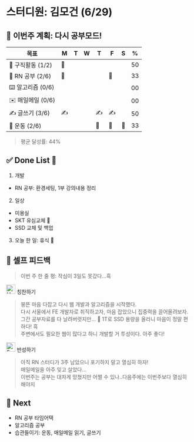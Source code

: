 # 스터디원: 김모건 (6/29)

## 🚀 이번주 계획: 다시 공부모드!

| 목표              | M   | T   | W   | T   | F   | S   | %   |
| ----------------- | --- | --- | --- | --- | --- | --- | --- |
| 🏢 구직활동 (1/2) | 🏢  |     |     |     |     |     | 50  |
| 🏫 RN 공부 (2/6)  | 🏫  |     |     |     | 🏫  |     | 33  |
| ⌨️ 알고리즘 (0/6) |     |     |     |     |     |     | 00  |
| ✉️ 매일메일 (0/6) |     |     |     |     |     |     | 00  |
| ✍️ 글쓰기 (3/6)   | ✍️  |     |     | ✍️  | ✍️  |     | 50  |
| 💪 운동 (2/6)     |     |     |     | 💪  | 💪  | 💪  | 33  |

> 평균 달성률: 44% <br>

## ✅ Done List 🌸

1. 개발

- RN 공부: 환경세팅, 1부 강의내용 정리

2. 일상

- 미용실
- SKT 유심교체 🥹
- SSD 교체 및 백업

3. 오늘 한 일: 휴식 🫠

## 🎉 셀프 피드백

> 이번 주 한 줄 평: 작심이 3일도 못갔다...흑<br>

<img src="https://raw.githubusercontent.com/Tarikul-Islam-Anik/Animated-Fluent-Emojis/master/Emojis/Smilies/Hugging%20Face.png" alt="Hugging Face" width="25" height="25"> 칭찬하기 </img>

> 붕뜬 마음 다잡고 다시 웹 개발과 알고리즘을 시작했다.<br>
> 다시 서울에서 FE 개발자로 취직하고자, 마음 잡았으니 집중력을 끌어올려보자.<br>
> 그간 공부자료를 다 날려버렷지만... 🥹 1T로 SSD 용량을 올리니 마음이 정말 편하다! 흑<br>
> 주변에서도 필요한 웹이 많다고 하니 개발할 거 투성이다. 아주 좋다!<br>

<img src="https://raw.githubusercontent.com/Tarikul-Islam-Anik/Animated-Fluent-Emojis/master/Emojis/Smilies/Face%20with%20Monocle.png" alt="Face with Monocle" width="25" height="25"> 반성하기</img>

> 아직 RN 스터디가 3주 남았으니 포기하지 말고 열심히 하자!<br>
> 매일메일을 아주 잊고 살았다... <br>
> 이번주는 공부는 대차게 망쳤지만 어쩔 수 있나..다음주에는 이번주보다 열심히 해야지<br>

## 🌱 Next

- RN 공부 타임어택
- 알고리즘 공부
- 습관들이기: 운동, 매일메일 읽기, 글쓰기
